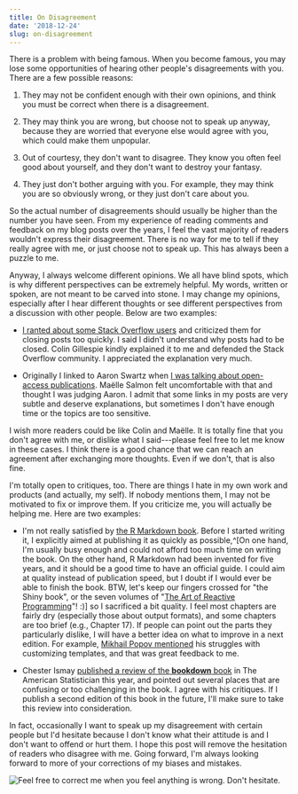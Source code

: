 ```yaml
---
title: On Disagreement
date: '2018-12-24'
slug: on-disagreement
---
```


There is a problem with being famous. When you become famous, you may lose some opportunities of hearing other people's disagreements with you. There are a few possible reasons:

1. They may not be confident enough with their own opinions, and think you must be correct when there is a disagreement.

1. They may think you are wrong, but choose not to speak up anyway, because they are worried that everyone else would agree with you, which could make them unpopular.

1. Out of courtesy, they don't want to disagree. They know you often feel good about yourself, and they don't want to destroy your fantasy.

1. They just don't bother arguing with you. For example, they may think you are so obviously wrong, or they just don't care about you.

So the actual number of disagreements should usually be higher than the number you have seen. From my experience of reading comments and feedback on my blog posts over the years, I feel the vast majority of readers wouldn't express their disagreement. There is no way for me to tell if they really agree with me, or just choose not to speak up. This has always been a puzzle to me.

Anyway, I always welcome different opinions. We all have blind spots, which is why different perspectives can be extremely helpful. My words, written or spoken, are not meant to be carved into stone. I may change my opinions, especially after I hear different thoughts or see different perspectives from a discussion with other people. Below are two examples:

- [I ranted about some Stack Overflow users](/en/2018/02/closed-so-question/) and criticized them for closing posts too quickly. I said I didn't understand why posts had to be closed. Colin Gillespie kindly explained it to me and defended the Stack Overflow community. I appreciated the explanation very much.

- Originally I linked to Aaron Swartz when [I was talking about open-access publications](/en/2018/08/bookdown-crc/). Maëlle Salmon felt uncomfortable with that and thought I was judging Aaron. I admit that some links in my posts are very subtle and deserve explanations, but sometimes I don't have enough time or the topics are too sensitive.

I wish more readers could be like Colin and Maëlle. It is totally fine that you don't agree with me, or dislike what I said---please feel free to let me know in these cases. I think there is a good chance that we can reach an agreement after exchanging more thoughts. Even if we don't, that is also fine.

I'm totally open to critiques, too. There are things I hate in my own work and products (and actually, my self). If nobody mentions them, I may not be motivated to fix or improve them. If you criticize me, you will actually be helping me. Here are two examples:

- I'm not really satisfied by [the R Markdown book](https://bookdown.org/yihui/rmarkdown/). Before I started writing it, I explicitly aimed at publishing it as quickly as possible,^[On one hand, I'm usually busy enough and could not afford too much time on writing the book. On the other hand, R Markdown had been invented for five years, and it should be a good time to have an official guide. I could aim at quality instead of publication speed, but I doubt if I would ever be able to finish the book. BTW, let's keep our fingers crossed for "the Shiny book", or the seven volumes of "[The Art of Reactive Programming](https://community.rstudio.com/t/plans-for-a-shiny-book/1080/15?u=yihui)"! :)] so I sacrificed a bit quality. I feel most chapters are fairly dry (especially those about output formats), and some chapters are too brief (e.g., Chapter 17). If people can point out the parts they particularly dislike, I will have a better idea on what to improve in a next edition. For example, [Mikhail Popov mentioned](https://twitter.com/bearloga/status/1012422401534058501) his struggles with customizing templates, and that was great feedback to me.

- Chester Ismay [published a review of the **bookdown** book](https://twitter.com/old_man_chester/status/994690785982345216) in The American Statistician this year, and pointed out several places that are confusing or too challenging in the book. I agree with his critiques. If I publish a second edition of this book in the future, I'll make sure to take this review into consideration.

In fact, occasionally I want to speak up my disagreement with certain people but I'd hesitate because I don't know what their attitude is and I don't want to offend or hurt them. I hope this post will remove the hesitation of readers who disagree with me. Going forward, I'm always looking forward to more of your corrections of my biases and mistakes.

![Feel free to correct me when you feel anything is wrong. Don't hesitate.](https://slides.yihui.name/gif/daaaad.gif)

